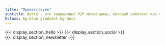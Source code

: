 ```yaml
---
title: "Приветствуем"
subtitle: Berty - это защищённый P2P мессенджер, который работает как с наличием, так и без подключения к сети Интернет, сотовой связи или доверия в сети.
hclass: bg-blue gradient bg-docs
---
```


{{< display_section_hello >}}
{{< display_section_social >}}
<br />
{{< display_section_newsletter >}}